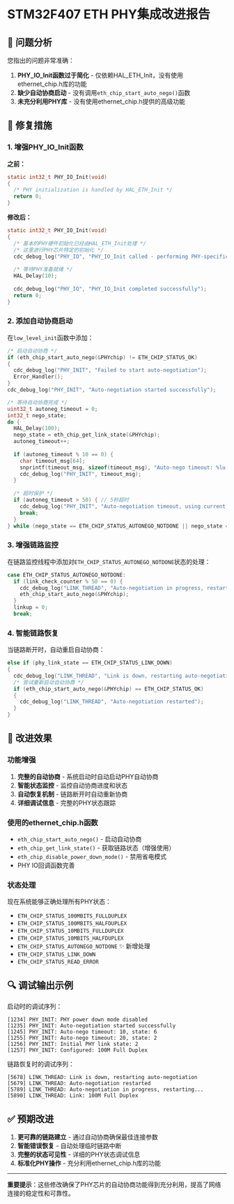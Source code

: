 # STM32F407 ETH PHY集成改进报告

## 🎯 问题分析
您指出的问题非常准确：
1. **PHY_IO_Init函数过于简化** - 仅依赖HAL_ETH_Init，没有使用ethernet_chip.h库的功能
2. **缺少自动协商启动** - 没有调用`eth_chip_start_auto_nego()`函数
3. **未充分利用PHY库** - 没有使用ethernet_chip.h提供的高级功能

## 🔧 修复措施

### 1. 增强PHY_IO_Init函数
**之前：**
```c
static int32_t PHY_IO_Init(void)
{
  /* PHY initialization is handled by HAL_ETH_Init */
  return 0;
}
```

**修改后：**
```c
static int32_t PHY_IO_Init(void)
{
  /* 基本的PHY硬件初始化已经由HAL_ETH_Init处理 */
  /* 这里进行PHY芯片特定的初始化 */
  cdc_debug_log("PHY_IO", "PHY_IO_Init called - performing PHY-specific initialization");
  
  /* 等待PHY准备就绪 */
  HAL_Delay(10);
  
  cdc_debug_log("PHY_IO", "PHY_IO_Init completed successfully");
  return 0;
}
```

### 2. 添加自动协商启动
在`low_level_init`函数中添加：
```c
/* 启动自动协商 */
if (eth_chip_start_auto_nego(&PHYchip) != ETH_CHIP_STATUS_OK)
{
  cdc_debug_log("PHY_INIT", "Failed to start auto-negotiation");
  Error_Handler();
}
cdc_debug_log("PHY_INIT", "Auto-negotiation started successfully");

/* 等待自动协商完成 */
uint32_t autoneg_timeout = 0;
int32_t nego_state;
do {
  HAL_Delay(100);
  nego_state = eth_chip_get_link_state(&PHYchip);
  autoneg_timeout++;
  
  if (autoneg_timeout % 10 == 0) {
    char timeout_msg[64];
    snprintf(timeout_msg, sizeof(timeout_msg), "Auto-nego timeout: %lu, state: %ld", autoneg_timeout, nego_state);
    cdc_debug_log("PHY_INIT", timeout_msg);
  }
  
  /* 超时保护 */
  if (autoneg_timeout > 50) { // 5秒超时
    cdc_debug_log("PHY_INIT", "Auto-negotiation timeout, using current state");
    break;
  }
} while (nego_state == ETH_CHIP_STATUS_AUTONEGO_NOTDONE || nego_state == ETH_CHIP_STATUS_READ_ERROR);
```

### 3. 增强链路监控
在链路监控线程中添加对`ETH_CHIP_STATUS_AUTONEGO_NOTDONE`状态的处理：
```c
case ETH_CHIP_STATUS_AUTONEGO_NOTDONE:
  if (link_check_counter % 50 == 0) {
    cdc_debug_log("LINK_THREAD", "Auto-negotiation in progress, restarting...");
    eth_chip_start_auto_nego(&PHYchip);
  }
  linkup = 0;
  break;
```

### 4. 智能链路恢复
当链路断开时，自动重启自动协商：
```c
else if (phy_link_state == ETH_CHIP_STATUS_LINK_DOWN)
{
  cdc_debug_log("LINK_THREAD", "Link is down, restarting auto-negotiation");
  /* 尝试重新启动自动协商 */
  if (eth_chip_start_auto_nego(&PHYchip) == ETH_CHIP_STATUS_OK)
  {
    cdc_debug_log("LINK_THREAD", "Auto-negotiation restarted");
  }
}
```

## 🌟 改进效果

### 功能增强
1. **完整的自动协商** - 系统启动时自动启动PHY自动协商
2. **智能状态监控** - 监控自动协商进度和状态
3. **自动恢复机制** - 链路断开时自动重新协商
4. **详细调试信息** - 完整的PHY状态跟踪

### 使用的ethernet_chip.h函数
- `eth_chip_start_auto_nego()` - 启动自动协商
- `eth_chip_get_link_state()` - 获取链路状态（增强使用）
- `eth_chip_disable_power_down_mode()` - 禁用省电模式
- PHY IO回调函数完善

### 状态处理
现在系统能够正确处理所有PHY状态：
- `ETH_CHIP_STATUS_100MBITS_FULLDUPLEX`
- `ETH_CHIP_STATUS_100MBITS_HALFDUPLEX`
- `ETH_CHIP_STATUS_10MBITS_FULLDUPLEX`
- `ETH_CHIP_STATUS_10MBITS_HALFDUPLEX`
- `ETH_CHIP_STATUS_AUTONEGO_NOTDONE` ✨ 新增处理
- `ETH_CHIP_STATUS_LINK_DOWN`
- `ETH_CHIP_STATUS_READ_ERROR`

## 🔍 调试输出示例

启动时的调试序列：
```
[1234] PHY_INIT: PHY power down mode disabled
[1235] PHY_INIT: Auto-negotiation started successfully
[1245] PHY_INIT: Auto-nego timeout: 10, state: 6
[1255] PHY_INIT: Auto-nego timeout: 20, state: 2
[1256] PHY_INIT: Initial PHY link state: 2
[1257] PHY_INIT: Configured: 100M Full Duplex
```

链路恢复时的调试序列：
```
[5678] LINK_THREAD: Link is down, restarting auto-negotiation
[5679] LINK_THREAD: Auto-negotiation restarted
[5789] LINK_THREAD: Auto-negotiation in progress, restarting...
[5890] LINK_THREAD: Link: 100M Full Duplex
```

## ✅ 预期改进
1. **更可靠的链路建立** - 通过自动协商确保最佳连接参数
2. **智能错误恢复** - 自动处理临时链路中断
3. **完整的状态可见性** - 详细的PHY状态调试信息
4. **标准化PHY操作** - 充分利用ethernet_chip.h库的功能

---
**重要提示**：这些修改确保了PHY芯片的自动协商功能得到充分利用，提高了网络连接的稳定性和可靠性。
